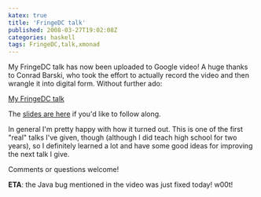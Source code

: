 ```yaml
---
katex: true
title: 'FringeDC talk'
published: 2008-03-27T19:02:08Z
categories: haskell
tags: FringeDC,talk,xmonad
---
```


My FringeDC talk has now been uploaded to Google video!  A huge thanks to Conrad Barski, who took the effort to actually record the video and then wrangle it into digital form.  Without further ado:

<a href="http://video.google.com/videoplay?docid=335464970721710096&amp;pr=goog-sl">My FringeDC talk</a>

The <a href='http://byorgey.files.wordpress.com/2008/03/xmonad.pdf' title='FringeDC slides'>slides are here</a> if you'd like to follow along.

In general I'm pretty happy with how it turned out.  This is one of the first "real" talks I've given, though (although I did teach high school for two years), so I definitely learned a lot and have some good ideas for improving the next talk I give. 

Comments or questions welcome!

<b>ETA</b>: the Java bug mentioned in the video was just fixed today!  w00t!

